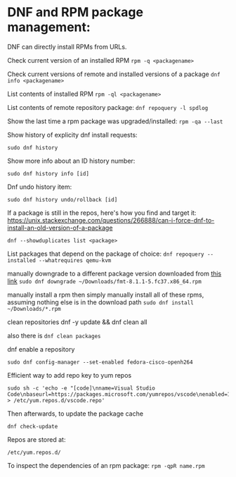 # DNF and RPM package management:

DNF can directly install RPMs from URLs.

Check current version of an installed RPM
`rpm -q <packagename>`

Check current versions of remote and installed versions of a package
`dnf info <packagename>`

List contents of installed RPM
`rpm -ql <packagename>`

List contents of remote repository package:
`dnf repoquery -l spdlog`

Show the last time a rpm package was upgraded/installed:
`rpm -qa --last`

Show history of explicity dnf install requests:

```
sudo dnf history
```

Show more info about an ID history number:

```
sudo dnf history info [id]
```

Dnf undo history item:

```
sudo dnf history undo/rollback [id]
```

If a package is still in the repos, here's how you find and target it:
https://unix.stackexchange.com/questions/266888/can-i-force-dnf-to-install-an-old-version-of-a-package

`dnf --showduplicates list <package>`

List packages that depend on the package of choice:
`dnf repoquery --installed --whatrequires qemu-kvm`

manually downgrade to a different package version downloaded from [this link](https://koji.fedoraproject.org)
`sudo dnf downgrade ~/Downloads/fmt-8.1.1-5.fc37.x86_64.rpm`

manually install a rpm
then simply manually install all of these rpms, assuming nothing else is in the download path
`sudo dnf install ~/Downloads/*.rpm`


clean repositories
dnf -y update && dnf clean all

also there is `dnf clean packages`



dnf enable a repository
```
sudo dnf config-manager --set-enabled fedora-cisco-openh264
```


Efficient way to add repo key to yum repos

```
sudo sh -c 'echo -e "[code]\nname=Visual Studio Code\nbaseurl=https://packages.microsoft.com/yumrepos/vscode\nenabled=1\ngpgcheck=1\ngpgkey=https://packages.microsoft.com/keys/microsoft.asc" > /etc/yum.repos.d/vscode.repo'
```
Then afterwards, to update the package cache

```
dnf check-update
```

Repos are stored at:

`/etc/yum.repos.d/`

To inspect the dependencies of an rpm package: `rpm -qpR name.rpm`

